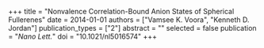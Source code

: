 +++
title = "Nonvalence Correlation-Bound Anion States of Spherical Fullerenes"
date = 2014-01-01
authors = ["Vamsee K. Voora", "Kenneth D. Jordan"]
publication_types = ["2"]
abstract = ""
selected = false
publication = "*Nano Lett.*"
doi = "10.1021/nl5016574"
+++

